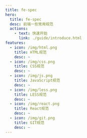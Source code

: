 ```yaml
---
title: fe-spec
hero:
  title: fe-spec
  desc: 前端一些常用规范
  actions:
    - text: 快速开始
      link: ./guide/introduce.html
features:
  - icon: /img/html.png
    title: HTML规范
    desc: ~
  - icon: /img/css.png
    title: CSS规范
    desc: ~
  - icon: /img/js.png
    title: JavaScript规范
    desc: ~
  - icon: /img/less.png
    title: LESS规范
    desc: ~
  - icon: /img/react.png
    title: React规范
    desc: ~
  - icon: /img/git.png
    title: GIT规范
    desc: ~
---
```

